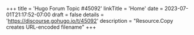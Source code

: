 +++
title = 'Hugo Forum Topic #45092'
linkTitle = 'Home'
date = 2023-07-01T21:17:52-07:00
draft = false
details = 'https://discourse.gohugo.io/t/45092'
description = "Resource.Copy creates URL-encoded filename"
+++
